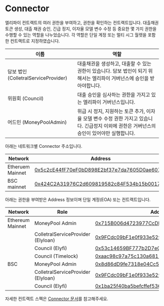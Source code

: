 # Connector

엘리파이 컨트랙트의 여러 권한을 부여하고, 권한을 확인하는 컨트랙트입니다. 대출채권 토큰 생성, 대출 채권 승인, 긴급 정지, 이자율 모델 변수 수정 등 중요한 몇 가지 권한을 수행할 수 있는 역할을 나누었습니다. 각 역할은 단일 계정 또는 멀티 시그 월렛을 포함한 컨트랙트로 지정하였습니다.

| 이름 | 역할 |
| --- | --- |
| 담보 법인 (ColletralServiceProvider) | 대출채권을 생성하고, 대출할 수 있는 권한이 있습니다. 담보 법인이 되기 위해서는 엘리파이 거버넌스에 승인을 받아야합니다. |
| 위원회 (Council) | 대출 승인을 심사하는 권한을 가지고 있는 엘리파이 거버넌스입니다. |
| 어드민 (MoneyPoolAdmin) | 위급 시 정지, 지원하는 토큰 추가, 이자율 모델 변수 수정 권한 가지고 있습니다. 긴급정지 이외에 권한은 거버넌스의 승인이 있어야만 실행합니다.  |

아래는 네트워크별 Connector 주소입니다.

| Network | Address |
| --- | --- |
| Etheruem Mainnet | [0x5c2cE44fF70eF0bD898E2bf37e7da7605D0ae607](https://etherscan.io/address/0x5c2cE44fF70eF0bD898E2bf37e7da7605D0ae607) |
| BSC mainnet | [0x424C2A31976C2d609819582c84F534b15b001793](https://bscscan.com/address/0x424C2A31976C2d609819582c84F534b15b001793) |

아래는 권한을 부여받은 Address 정보이며 단일 계정(EOA) 또는 컨트랙트입니다.

| Network | Role | Address |
| --- | --- | --- |
| Ethereum Mainnet | MoneyPool Admin | [0x715B006d4723977CcDb1581a62948f6354752e62](https://etherscan.io/address/0x715B006d4723977CcDb1581a62948f6354752e62) |
|  | ColletralServiceProvider (Elyloan) | [0x9FCdc09bF1e0f933e529325Ac9D24f56034d8eD7](https://etherscan.io/address/0x9FCdc09bF1e0f933e529325Ac9D24f56034d8eD7) |
|  | Council (Elyfi) | [0x53c14659BF777b2D7e0A7fBa4d5DfF87D594495c](https://etherscan.io/address/0x53c14659BF777b2D7e0A7fBa4d5DfF87D594495c) |
|  | Council (Timelock) | [0xaac98c97a75c130a68126241d545bfd240c1757a](https://etherscan.io/address/0xaac98c97a75c130a68126241d545bfd240c1757a) |
| BSC | MoneyPool Admin | [0x8d86dD9fe7318e04Cc51440C0252663f7FeCF01E](https://bscscan.com/address/0x8d86dD9fe7318e04Cc51440C0252663f7FeCF01E) |
|  | ColletralServiceProvider (Elyloan) | [0x9FCdc09bF1e0f933e529325Ac9D24f56034d8eD7](https://bscscan.com/address/0x9FCdc09bF1e0f933e529325Ac9D24f56034d8eD7) |
|  | Council (Elyfi) | [0x1ba25f40ba5befcffef536709271e3098345b0cc](https://bscscan.com/address/0x1ba25f40ba5befcffef536709271e3098345b0cc) |

자세한 컨트랙트 스펙은 [Connector 문서](https://github.com/elysia-dev/elyfi/blob/master/docs/Connector.md)를 참고해주세요.